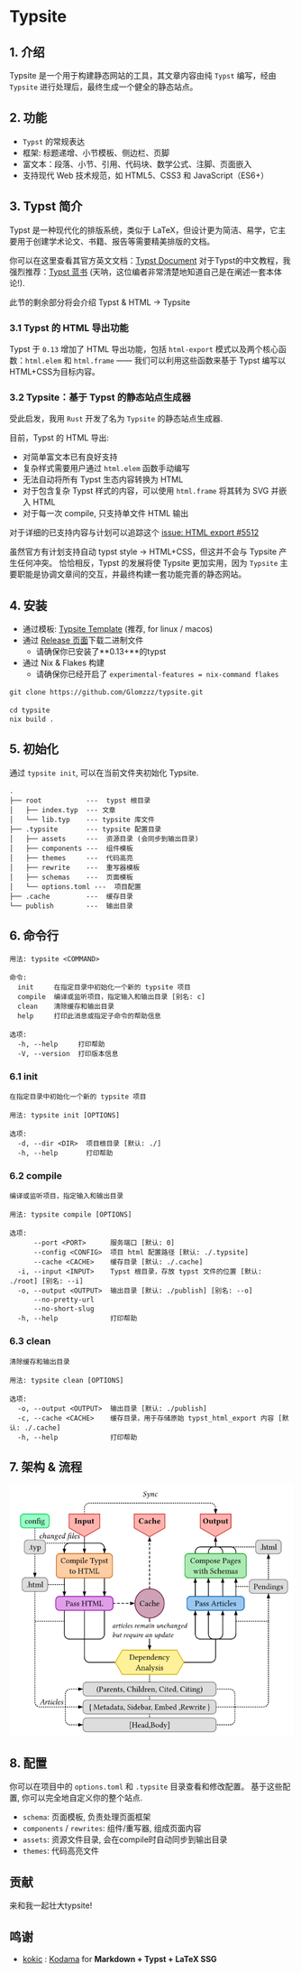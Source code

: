 
# Typsite

## 1. 介绍

Typsite 是一个用于构建静态网站的工具，其文章内容由纯 `Typst` 编写，经由 `Typsite` 进行处理后，最终生成一个健全的静态站点。


## 2. 功能

- `Typst` 的常规表达
- 框架: 标题递增、小节模板、侧边栏、页脚
- 富文本：段落、小节、引用、代码块、数学公式、注脚、页面嵌入
- 支持现代 Web 技术规范，如 HTML5、CSS3 和 JavaScript（ES6+）

## 3. Typst 简介

Typst 是一种现代化的排版系统，类似于 LaTeX，但设计更为简洁、易学，它主要用于创建学术论文、书籍、报告等需要精美排版的文档。

你可以在这里查看其官方英文文档：[Typst Document](https://typst.app/docs/)
对于Typst的中文教程，我强烈推荐：[Typst 蓝书](https://typst-doc-cn.github.io/tutorial/introduction.html) (天呐，这位编者非常清楚地知道自己是在阐述一套本体论!).

此节的剩余部分将会介绍 Typst & HTML -> Typsite

### 3.1 Typst 的 HTML 导出功能

Typst 于 `0.13` 增加了 HTML 导出功能，包括 `html-export` 模式以及两个核心函数：`html.elem` 和 `html.frame` —— 我们可以利用这些函数来基于 Typst 编写以HTML+CSS为目标内容。

### 3.2 Typsite：基于 Typst 的静态站点生成器

受此启发，我用 `Rust` 开发了名为 `Typsite` 的静态站点生成器.

目前，Typst 的 HTML 导出:
- 对简单富文本已有良好支持
- 复杂样式需要用户通过 `html.elem` 函数手动编写
- 无法自动将所有 Typst 生态内容转换为 HTML
- 对于包含复杂 Typst 样式的内容，可以使用 `html.frame` 将其转为 SVG 并嵌入 HTML
- 对于每一次 compile, 只支持单文件 HTML 输出

对于详细的已支持内容与计划可以追踪这个 [issue: HTML export #5512](https://github.com/typst/typst/issues/5512)

虽然官方有计划支持自动 typst style -> HTML+CSS，但这并不会与 Typsite 产生任何冲突。 恰恰相反，Typst 的发展将使 Typsite 更加实用，因为 `Typsite` 主要职能是协调文章间的交互，并最终构建一套功能完善的静态网站。

## 4. 安装

- 通过模板: [Typsite Template](https://github.com/Glomzzz/typsite-template) (推荐, for linux / macos)
- 通过 [Release 页面](https://github.com/Glomzzz/typsite/releases/latest)下载二进制文件
    - 请确保你已安装了**0.13+**的typst
- 通过 Nix & Flakes 构建
    - 请确保你已经开启了 `experimental-features = nix-command flakes`

```shell
git clone https://github.com/Glomzzz/typsite.git

cd typsite
nix build .
```

## 5. 初始化

通过 `typsite init`, 可以在当前文件夹初始化 Typsite.

```
.
├── root           ---  typst 根目录
│   ├── index.typ  --- 文章
│   └── lib.typ    --- typsite 库文件
├── .typsite       --- typsite 配置目录
│   ├── assets     ---  资源目录 (会同步到输出目录)
│   ├── components ---  组件模板
│   ├── themes     ---  代码高亮
│   ├── rewrite    ---  重写器模板
│   ├── schemas    ---  页面模板
│   └── options.toml ---  项目配置
├── .cache         ---  缓存目录
└── publish        ---  输出目录
```

## 6. 命令行

```shell
用法: typsite <COMMAND>

命令:
  init     在指定目录中初始化一个新的 typsite 项目
  compile  编译或监听项目，指定输入和输出目录 [别名: c]
  clean    清除缓存和输出目录
  help     打印此消息或指定子命令的帮助信息

选项:
  -h, --help     打印帮助
  -V, --version  打印版本信息
```

### 6.1 init

```shell
在指定目录中初始化一个新的 typsite 项目

用法: typsite init [OPTIONS]

选项:
  -d, --dir <DIR>  项目根目录 [默认: ./]
  -h, --help       打印帮助
```

### 6.2 compile

```shell
编译或监听项目，指定输入和输出目录

用法: typsite compile [OPTIONS]

选项:
      --port <PORT>      服务端口 [默认: 0]
      --config <CONFIG>  项目 html 配置路径 [默认: ./.typsite]
      --cache <CACHE>    缓存目录 [默认: ./.cache]
  -i, --input <INPUT>    Typst 根目录，存放 typst 文件的位置 [默认: ./root] [别名: --i]
  -o, --output <OUTPUT>  输出目录 [默认: ./publish] [别名: --o]
      --no-pretty-url
      --no-short-slug
  -h, --help             打印帮助
```

### 6.3 clean

```shell
清除缓存和输出目录

用法: typsite clean [OPTIONS]

选项:
  -o, --output <OUTPUT>  输出目录 [默认: ./publish]
  -c, --cache <CACHE>    缓存目录，用于存储原始 typst_html_export 内容 [默认: ./.cache]
  -h, --help             打印帮助
```

## 7. 架构 & 流程

![](./process.png)

## 8. 配置

你可以在项目中的 `options.toml` 和 `.typsite` 目录查看和修改配置。
基于这些配置, 你可以完全地自定义你的整个站点.

- `schema`: 页面模板, 负责处理页面框架
- `components` / `rewrites`: 组件/重写器, 组成页面内容
- `assets`: 资源文件目录, 会在compile时自动同步到输出目录
- `themes`: 代码高亮文件

## 贡献 

来和我一起壮大typsite!

## 鸣谢
- [kokic](https://github.com/kokic) : [Kodama](https://github.com/kokic/kodama) for **Markdown + Typst + LaTeX SSG**
